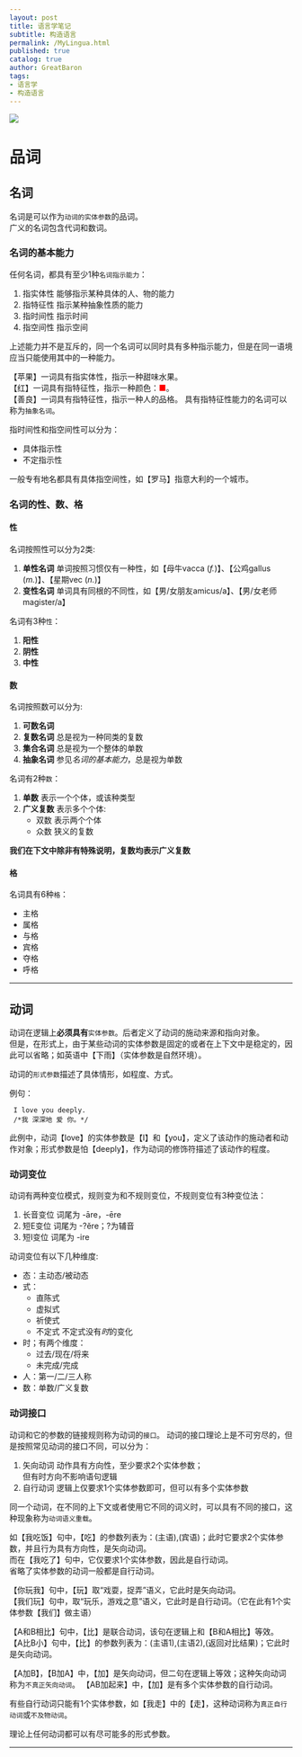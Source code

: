 ```yaml
---
layout: post
title: 语言学笔记
subtitle: 构造语言
permalink: /MyLingua.html
published: true
catalog: true
author: GreatBaron
tags:
- 语言学
- 构造语言
---
```


![](https://andrewimalion.github.io/img/bg-socrates.jpg)

# 品词
## 名词

名词是可以作为`动词的实体参数`的品词。  
广义的名词包含代词和数词。

### 名词的基本能力

任何名词，都具有至少1种`名词指示能力`：

 1. 指实体性  能够指示某种具体的人、物的能力
 2. 指特征性  指示某种抽象性质的能力
 3. 指时间性  指示时间
 4. 指空间性  指示空间
 
上述能力并不是互斥的，同一个名词可以同时具有多种指示能力，但是在同一语境应当只能使用其中的一种能力。
 
【苹果】一词具有指实体性，指示一种甜味水果。  
【红】一词具有指特征性，指示一种颜色：<span style="color:red;">■</span>。  
【善良】一词具有指特征性，指示一种人的品格。
具有指特征性能力的名词可以称为`抽象名词`。

指时间性和指空间性可以分为：

 - 具体指示性
 - 不定指示性

一般专有地名都具有具体指空间性，如【罗马】指意大利的一个城市。

### 名词的性、数、格

#### 性
名词按照性可以分为2类:

 1. **单性名词** 单词按照习惯仅有一种性，如【母牛vacca (*f.*)】、【公鸡gallus (*m.*)】、【星期vec (*n.*)】
 2. **变性名词** 单词具有同根的不同性，如【男/女朋友amicus/a】、【男/女老师magister/a】

名词有3种`性`：

 1. **阳性**
 2. **阴性**
 3. **中性**


#### 数
名词按照数可以分为:

 1. **可数名词** 
 3. **复数名词** 总是视为一种同类的复数
 2. **集合名词** 总是视为一个整体的单数
 3. **抽象名词** 参见*名词的基本能力*，总是视为单数
 
名词有2种`数`：

 1. **单数** 表示一个个体，或该种类型
 2. **广义复数** 表示多个个体:
    - 双数 表示两个个体
    - 众数 狭义的复数

**我们在下文中除非有特殊说明，复数均表示广义复数**

#### 格
名词具有6种`格`：

 - 主格
 - 属格
 - 与格
 - 宾格
 - 夺格
 - 呼格

---

## 动词

动词在逻辑上**必须具有**`实体参数`。后者定义了动词的施动来源和指向对象。  
但是，在形式上，由于某些动词的实体参数是固定的或者在上下文中是稳定的，因此可以省略；如英语中【下雨】（实体参数是自然环境）。

动词的`形式参数`描述了具体情形，如程度、方式。 

例句：

```
 I love you deeply.
 /*我 深深地 爱 你。*/
```

此例中，动词【love】的实体参数是【I】和【you】，定义了该动作的施动者和动作对象；形式参数是怕【deeply】，作为动词的修饰符描述了该动作的程度。

### 动词变位

动词有两种变位模式，规则变为和不规则变位，不规则变位有3种变位法：

1. 长音变位 词尾为 -āre，-ēre
2. 短E变位 词尾为 -?ĕre；?为辅音
3. 短I变位 词尾为 -ire 

动词变位有以下几种维度:

- 态：主动态/被动态
- 式：
  - 直陈式
  - 虚拟式
  - 祈使式
  - 不定式 不定式没有*时*的变化
- 时；有两个维度：
  - 过去/现在/将来
  - 未完成/完成
- 人：第一/二/三人称
- 数：单数/广义复数
  
### 动词接口

动词和它的参数的链接规则称为动词的`接口`。
动词的接口理论上是不可穷尽的，但是按照常见动词的接口不同，可以分为：

1. 矢向动词 动作具有方向性，至少要求2个实体参数；  
   但有时方向不影响语句逻辑
2. 自行动词 逻辑上仅要求1个实体参数即可，但可以有多个实体参数

同一个动词，在不同的上下文或者使用它不同的词义时，可以具有不同的接口，这种现象称为`动词语义重载`。

如【我吃饭】句中，【吃】的参数列表为：(主语),(宾语)；此时它要求2个实体参数，并且行为具有方向性，是矢向动词。  
而在【我吃了】句中，它仅要求1个实体参数，因此是自行动词。  
省略了实体参数的动词一般都是自行动词。 

【你玩我】句中，【玩】取“戏耍，捉弄”语义，它此时是矢向动词。  
【我们玩】句中，取“玩乐，游戏之意”语义，它此时是自行动词。（它在此有1个实体参数【我们】做主语）

【A和B相比】句中，【比】是联合动词，该句在逻辑上和【B和A相比】等效。
【A比B小】句中，【比】的参数列表为：(主语1),(主语2),(返回对比结果)；它此时是矢向动词。

【A加B】，【B加A】中，【加】是矢向动词，但二句在逻辑上等效；这种矢向动词称为`不真正矢向动词`。
【AB加起来】中，【加】是有多个实体参数的自行动词。

有些自行动词只能有1个实体参数，如【我走】中的【走】，这种动词称为`真正自行动词`或`不及物动词`。

理论上任何动词都可以有尽可能多的形式参数。

---


